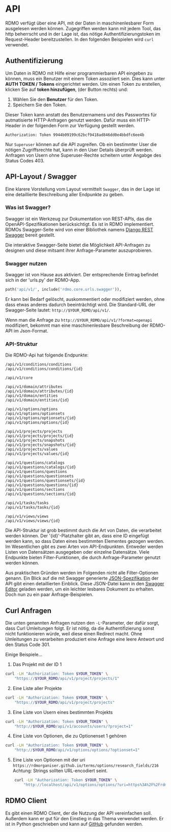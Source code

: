 # API

RDMO verfügt über eine API, mit der Daten in maschinenlesbarer Form ausgelesen werden können. Zugegriffen werden kann mit jedem Tool, das http beherrscht und in der Lage ist, das nötige Authentifizierungstoken im Request-Header bereitzustellen. In den folgenden Beispielen wird `curl` verwendet.

## Authentifizierung

Um Daten in RDMO mit Hilfe einer programmierbaren API eingeben zu können, muss ein Benutzer mit einem Token assoziiert sein. Dies kann unter **AUTH TOKEN / Tokens** eingerichtet werden. Um einen Token zu erstellen, klicken Sie auf **token hinzufügen**, (der Button rechts) und:

1. Wählen Sie den **Benutzer** für den Token.
1. Speichern Sie den Token.

Dieser Token kann anstatt des Benutzernamens und des Passwortes für autmatisierte HTTP-Anfragen genutzt werden. Dafür muss ein HTTP-Header in der folgenden Form zur Verfügung gestellt werden.

```
Authorization: Token 9944b09199c62bcf9418ad846dd0e4bbdfc6ee4b
```

Nur `Superuser` können auf die API zugreifen. Ob ein bestimmter User die nötigen Zugriffsrechte hat, kann in den User Details überprüft werden. Anfragen von Usern ohne Superuser-Rechte scheitern unter Angabge des Status Codes 403.


## API-Layout / Swagger

Eine klarere Vorstellung vom Layout vermittelt `Swagger`, das in der Lage ist eine detaillierte Beschreibung aller Endpunkte zu geben.

### Was ist Swagger?
Swagger ist ein Werkzeug zur Dokumentation von REST-APIs, das die OpenAPI-Spezifikationen berücksichtigt. Es ist in RDMO implementiert. RDMOs Swagger-Seite wird von einer Bibliothek namens [Django REST Swagger](https://github.com/marcgibbons/django-rest-swagger) bereit gestellt.

Die interaktive Swagger-Seite bietet die Möglichkeit API-Anfragen zu designen und diese mitsamt ihrer Anfrage-Parameter auszuprobieren.

### Swagger nutzen

Swagger ist von Hause aus aktiviert. Der entsprechende Eintrag befindet sich in der 'urls.py' der RDMO-App.

```python
path('api/v1/', include('rdmo.core.urls.swagger')),
```

Er kann bei Bedarf gelöscht, auskommentiert oder modifiziert werden, ohne dass etwas anderes dadurch beeinträchtigt wird. Die Standard-URL der Swagger-Seite lautet: `http://$YOUR_RDMO/api/v1/`.

Wenn man die Anfrage zu `http://$YOUR_RDMO/api/v1/?format=openapi` modifiziert, bekommt man eine maschinenlesbare Beschreibung der RDMO-API im Json-Format.

### API-Struktur
Die RDMO-Api hat folgende Endpunkte:

```
/api/v1/conditions/conditions
/api/v1/conditions/conditions/{id}

/api/v1/core

/api/v1/domain/attributes
/api/v1/domain/attributes/{id}
/api/v1/domain/entities
/api/v1/domain/entities/{id}

/api/v1/options/options
/api/v1/options/optionsets
/api/v1/options/optionsets/{id}
/api/v1/options/options/{id}

/api/v1/projects/projects
/api/v1/projects/projects/{id}
/api/v1/projects/snapshots
/api/v1/projects/snapshots/{id}
/api/v1/projects/values
/api/v1/projects/values/{id}

/api/v1/questions/catalogs
/api/v1/questions/catalogs/{id}
/api/v1/questions/questions
/api/v1/questions/questionsets
/api/v1/questions/questionsets/{id}
/api/v1/questions/questions/{id}
/api/v1/questions/sections
/api/v1/questions/sections/{id}

/api/v1/tasks/tasks
/api/v1/tasks/tasks/{id}

/api/v1/views/views
/api/v1/views/views/{id}
```

Die API-Struktur ist grob bestimmt durch die Art von Daten, die verarbeitet werden können. Der '{id}'-Platzhalter gibt an, dass eine ID eingefügt werden kann, so dass Daten eines bestimmten Elementes gezogen werden. Im Wesentlichen gibt es zwei Arten von API-Endpunkten. Entweder werden Listen von Datensätzen ausgegeben oder einzelne Datensätze. Viele Endpunkte bieten Filter-Funktionen, die durch Anfrage-Parameter genutzt werden können.

Aus praktischen Gründen werden im Folgenden nicht alle Filter-Optionen genann. Ein Blick auf die mit Swagger generierte [JSON-Spezifikation](../_static/others/api_description.json) der API gibt einen detaillierten Einblick. Diese JSON-Datei kann in den [Swagger Editor](https://editor.swagger.io) geladen werden, um ein leichter lesbares Dokument zu erhalten. Doch nun zu ein paar Anfrage-Beispielen.

## Curl Anfragen

Die unten genannten Anfragen nutzen den `-L`-Parameter, der dafür sorgt, dass Curl Umleitungen folgt. Er ist nötig, da die Authentifizierung sonst nicht funktionieren würde, weil diese einen Redirect macht. Ohne Umleitungen zu verarbeiten produziert eine Anfrage eine leere Antwort und den Status Code 301.

Einige Beispiele...

1. Das Projekt mit der ID 1

```bash
curl -LH "Authorization: Token $YOUR_TOKEN" \
    "https://$YOUR_RDMO/api/v1/project/projects/1"
```

2. Eine Liste aller Projekte

```bash
curl -LH "Authorization: Token $YOUR_TOKEN" \
    "https://$YOUR_RDMO/api/v1/project/projects"
```

3. Eine Liste von Usern eines bestimmten Projekts

```bash
curl -LH "Authorization: Token $YOUR_TOKEN" \
    "http://$YOUR_RDMO/api/v1/accounts/users/?project=1"
```

4. Eine Liste von Optionen, die zu Optionenset 1 gehören

```bash
curl -LH "Authorization: Token $YOUR_TOKEN" \
    "http://$YOUR_RDMO/api/v1/options/options/?optionset=1"
```

5. Eine Liste von Optionen mit der uri `https://rdmorganiser.github.io/terms/options/research_fields/216`
Achtung: Strings sollten URL-encodiert seint.

```bash
    curl -LH "Authorization: Token $YOUR_TOKEN" \
        "http://localhost/api/v1/options/options/?uri=https%3A%2F%2Frdmorganiser.github.io%2Fterms%2Foptions%2Fresearch_fields%2F216"
```

## RDMO Client
Es gibt einen RDMO Client, der die Nutzung der API vereinfachen soll. Außerdem kann er gut für den Einstieg in das Thema verwendet werden. Er ist in Python geschrieben und kann auf [GitHub](https://github.com/rdmorganiser/rdmo-client) gefunden werden.
